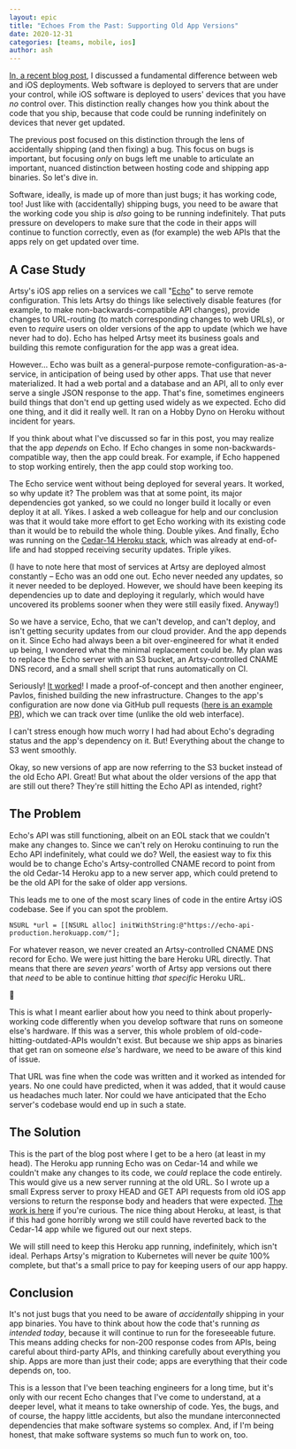 ```yaml
---
layout: epic
title: "Echoes From the Past: Supporting Old App Versions"
date: 2020-12-31
categories: [teams, mobile, ios]
author: ash
---
```


[In, a recent blog post](https://artsy.github.io/blog/2020/03/02/ios-deploys-super-weird-totally-normal/), I discussed a fundamental difference between web and iOS deployments. Web software is deployed to servers that are under your control, while iOS software is deployed to users' devices that you have _no_ control over. This distinction really changes how you think about the code that you ship, because that code could be running indefinitely on devices that never get updated.

The previous post focused on this distinction through the lens of accidentally shipping (and then fixing) a bug. This focus on bugs is important, but focusing _only_ on bugs left me unable to articulate an important, nuanced distinction between hosting code and shipping app binaries. So let's dive in.

<!-- more -->

Software, ideally, is made up of more than just bugs; it has working code, too! Just like with (accidentally) shipping bugs, you need to be aware that the working code you ship is _also_ going to be running indefinitely. That puts pressure on developers to make sure that the code in their apps will continue to function correctly, even as (for example) the web APIs that the apps rely on get updated over time.

## A Case Study

Artsy's iOS app relies on a services we call "[Echo](https://github.com/artsy/echo)" to serve remote configuration. This lets Artsy do things like selectively disable features (for example, to make non-backwards-compatible API changes), provide changes to URL-routing (to match corresponding changes to web URLs), or even to _require_ users on older versions of the app to update (which we have never had to do). Echo has helped Artsy meet its business goals and building this remote configuration for the app was a great idea.

However... Echo was built as a general-purpose remote-configuration-as-a-service, in anticipation of being used by other apps. That use that never materialized. It had a web portal and a database and an API, all to only ever serve a single JSON response to the app. That's fine, sometimes engineers build things that don't end up getting used widely as we expected. Echo did one thing, and it did it really well. It ran on a Hobby Dyno on Heroku without incident for years.

If you think about what I've discussed so far in this post, you may realize that the app _depends_ on Echo. If Echo changes in some non-backwards-compatible way, then the app could break. For example, if Echo happened to stop working entirely, then the app could stop working too.

The Echo service went without being deployed for several years. It worked, so why update it? The problem was that at some point, its major dependencies got yanked, so we could no longer build it locally or even deploy it at all. Yikes. I asked a web colleague for help and our conclusion was that it would take more effort to get Echo working with its existing code than it would be to rebuild the whole thing. Double yikes. And finally, Echo was running on the [Cedar-14 Heroku stack](https://devcenter.heroku.com/articles/cedar-14-stack), which was already at end-of-life and had stopped receiving security updates. Triple yikes.

(I have to note here that most of services at Artsy are deployed almost constantly – Echo was an odd one out. Echo never needed any updates, so it never needed to be deployed. However, we should have been keeping its dependencies up to date and deploying it regularly, which would have uncovered its problems sooner when they were still easily fixed. Anyway!)

So we have a service, Echo, that we can't develop, and can't deploy, and isn't getting security updates from our cloud provider. And the app depends on it. Since Echo had always been a bit over-engineered for what it ended up being, I wondered what the minimal replacement could be. My plan was to replace the Echo server with an S3 bucket, an Artsy-controlled CNAME DNS record, and a small shell script that runs automatically on CI.

Seriously! [It worked](https://github.com/artsy/echo/pull/39)! I made a proof-of-concept and then another engineer, Pavlos, finished building the new infrastructure. Changes to the app's configuration are now done via GitHub pull requests ([here is an example PR](https://github.com/artsy/echo/pull/63)), which we can track over time (unlike the old web interface). 

I can't stress enough how much worry I had had about Echo's degrading status and the app's dependency on it. But! Everything about the change to S3 went smoothly.

Okay, so new versions of app are now referring to the S3 bucket instead of the old Echo API. Great! But what about the older versions of the app that are still out there? They're still hitting the Echo API as intended, right?

## The Problem

Echo's API was still functioning, albeit on an EOL stack that we couldn't make any changes to. Since we can't rely on Heroku continuing to run the Echo API indefinitely, what could we do? Well, the easiest way to fix this would be to change Echo's Artsy-controlled CNAME record to point from the old Cedar-14 Heroku app to a new server app, which could pretend to be the old API for the sake of older app versions.

This leads me to one of the most scary lines of code in the entire Artsy iOS codebase. See if you can spot the problem.

```objc
NSURL *url = [[NSURL alloc] initWithString:@"https://echo-api-production.herokuapp.com/"];
```

For whatever reason, we never created an Artsy-controlled CNAME DNS record for Echo. We were just hitting the bare Heroku URL directly. That means that there are _seven years'_ worth of Artsy app versions out there that _need_ to be able to continue hitting _that specific_ Heroku URL.

😬

This is what I meant earlier about how you need to think about properly-working code differently when you develop software that runs on someone else's hardware. If this was a server, this whole problem of old-code-hitting-outdated-APIs wouldn't exist. But because we ship apps as binaries that get ran on someone _else's_ hardware, we need to be aware of this kind of issue.

That URL was fine when the code was written and it worked as intended for years. No one could have predicted, when it was added, that it would cause us headaches much later. Nor could we have anticipated that the Echo server's codebase would end up in such a state.

## The Solution

This is the part of the blog post where I get to be a hero (at least in my head). The Heroku app running Echo was on Cedar-14 and while we couldn't make any changes to its code, we _could_ replace the code entirely. This would give us a new server running at the old URL. So I wrote up a small Express server to proxy HEAD and GET API requests from old iOS app versions to return the response body and headers that were expected. [The work is here](https://github.com/artsy/echo/pull/59#) if you're curious. The nice thing about Heroku, at least, is that if this had gone horribly wrong we still could have reverted back to the Cedar-14 app while we figured out our next steps.

We will still need to keep this Heroku app running, indefinitely, which isn't ideal. Perhaps Artsy's migration to Kubernetes will never be _quite_ 100% complete, but that's a small price to pay for keeping users of our app happy.

## Conclusion

It's not just bugs that you need to be aware of _accidentally_ shipping in your app binaries. You have to think about how the code that's running _as intended today_, because it will continue to run for the foreseeable future. This means adding checks for non-200 response codes from APIs, being careful about third-party APIs, and thinking carefully about everything you ship. Apps are more than just their code; apps are everything that their code depends on, too.

This is a lesson that I've been teaching engineers for a long time, but it's only with our recent Echo changes that I've come to understand, at a deeper level, what it means to take ownership of code. Yes, the bugs, and of course, the happy little accidents, but also the mundane interconnected dependencies that make software systems so complex. And, if I'm being honest, that make software systems so much fun to work on, too.

